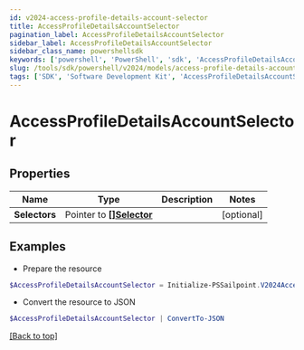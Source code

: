 ```yaml
---
id: v2024-access-profile-details-account-selector
title: AccessProfileDetailsAccountSelector
pagination_label: AccessProfileDetailsAccountSelector
sidebar_label: AccessProfileDetailsAccountSelector
sidebar_class_name: powershellsdk
keywords: ['powershell', 'PowerShell', 'sdk', 'AccessProfileDetailsAccountSelector', 'V2024AccessProfileDetailsAccountSelector'] 
slug: /tools/sdk/powershell/v2024/models/access-profile-details-account-selector
tags: ['SDK', 'Software Development Kit', 'AccessProfileDetailsAccountSelector', 'V2024AccessProfileDetailsAccountSelector']
---
```



# AccessProfileDetailsAccountSelector

## Properties

Name | Type | Description | Notes
------------ | ------------- | ------------- | -------------
**Selectors** |  Pointer to [**[]Selector**](selector) |  | [optional] 

## Examples

- Prepare the resource
```powershell
$AccessProfileDetailsAccountSelector = Initialize-PSSailpoint.V2024AccessProfileDetailsAccountSelector  -Selectors null
```

- Convert the resource to JSON
```powershell
$AccessProfileDetailsAccountSelector | ConvertTo-JSON
```


[[Back to top]](#) 

